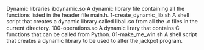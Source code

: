 Dynamic libraries
ibdynamic.so
A dynamic library file containing all the functions listed in the header file main.h.
1-create_dynamic_lib.sh
A shell script that creates a dynamic library called liball.so from all the .c files in the current directory.
100-operations.so
A dynamic lirary that contains C functions that can be called from Python.
01-make_me_win.sh
A shell script that creates a dynamic library to be used to alter the jackpot program.
